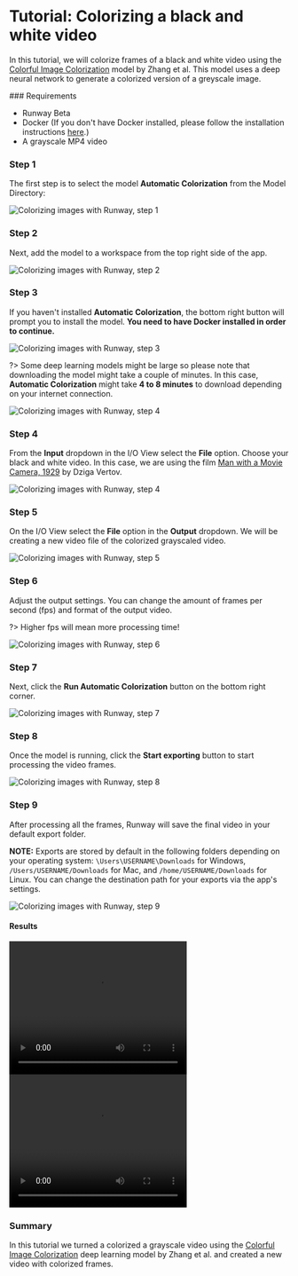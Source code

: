 # Tutorial: Colorizing a black and white video

In this tutorial, we will colorize frames of a black and white video using the [Colorful Image Colorization](https://arxiv.org/abs/1603.08511) model by Zhang et al. This model uses a deep neural network to generate a colorized version of a greyscale image.

### Requirements

- Runway Beta
- Docker (If you don't have Docker installed, please follow the installation instructions [here](/installation?id=download-docker).)
- A grayscale MP4 video

### Step 1

The first step is to select the model **Automatic Colorization** from the Model Directory:

![Colorizing images with Runway, step 1](https://runway.nyc3.digitaloceanspaces.com/documentation/0.2.0/automatic01.jpg)

### Step 2

Next, add the model to a workspace from the top right side of the app.

![Colorizing images with Runway, step 2](https://runway.nyc3.digitaloceanspaces.com/documentation/0.2.0/automatic02.jpg)


### Step 3 

If you haven't installed **Automatic Colorization**, the bottom right button will prompt you to install the model.  **You need to have Docker installed in order to continue.**

![Colorizing images with Runway, step 3](https://runway.nyc3.digitaloceanspaces.com/documentation/0.2.0/automatic03.jpg)


?> Some deep learning models might be large so please note that downloading the model might take a couple of minutes. In this case, **Automatic Colorization** might take **4 to 8 minutes** to download depending on your internet connection.

![Colorizing images with Runway, step 4](https://runway.nyc3.digitaloceanspaces.com/documentation/0.2.0/automatic04.jpg)


### Step 4

From the **Input** dropdown in the I/O View select the **File** option. Choose your black and white video. In this case, we are using the film [Man with a Movie Camera, 1929](https://www.youtube.com/watch?v=R2hJGcD_Tc0) by Dziga Vertov.

![Colorizing images with Runway, step 4](https://runway.nyc3.digitaloceanspaces.com/documentation/tutorial_colorization/4_select_input_file.png)

### Step 5

On the I/O View select the **File** option in the **Output** dropdown. We will be creating a new video file of the colorized grayscaled video.

![Colorizing images with Runway, step 5](https://runway.nyc3.digitaloceanspaces.com/documentation/tutorial_colorization/5_select_output_file.png)

### Step 6

Adjust the output settings. You can change the amount of frames per second (fps) and format of the output video. 

?> Higher fps will mean more processing time!

![Colorizing images with Runway, step 6](https://runway.nyc3.digitaloceanspaces.com/documentation/tutorial_colorization/6_change_settings.png)

### Step 7

Next, click the **Run Automatic Colorization** button on the bottom right corner.

![Colorizing images with Runway, step 7](https://runway.nyc3.digitaloceanspaces.com/documentation/tutorial_colorization/7_run_model.png)

### Step 8

Once the model is running, click the **Start exporting** button to start processing the video frames.

![Colorizing images with Runway, step 8](https://runway.nyc3.digitaloceanspaces.com/documentation/tutorial_colorization/8_click_start_exporting.png)

### Step 9

After processing all the frames, Runway will save the final video in your default export folder.

<p class="note"><b>NOTE:</b> Exports are stored by default in the following folders depending on your operating system: <code>\Users\USERNAME\Downloads</code> for Windows, <code>/Users/USERNAME/Downloads</code> for Mac, and <code>/home/USERNAME/Downloads</code> for Linux. You can change the destination path for your exports via the app's settings.

![Colorizing images with Runway, step 9](https://runway.nyc3.digitaloceanspaces.com/documentation/tutorial_colorization/10_file_saved.png)

#### Results

<video width="320" height="240" controls>
  <source src="https://runway.nyc3.digitaloceanspaces.com/documentation/tutorial_colorization/Man%20with%20a%20Movie%20Camera(Dziga%20Vertov,%201929).mp4" type="video/mp4">
  Your browser does not support the video tag.
</video>

<video width="320" height="240" controls>
  <source src="https://runway.nyc3.digitaloceanspaces.com/documentation/tutorial_colorization/1546968375020.mp4" type="video/mp4">
  Your browser does not support the video tag.
</video>


### Summary

In this tutorial we turned a colorized a grayscale video using the [Colorful Image Colorization](https://arxiv.org/abs/1603.08511) deep learning model by Zhang et al. and created a new video with colorized frames.